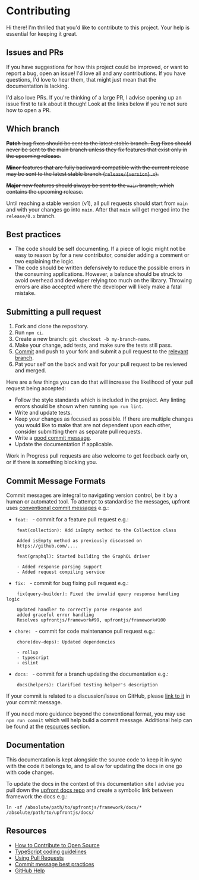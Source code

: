 # Contributing

Hi there! I'm thrilled that you'd like to contribute to this project. Your help is essential for keeping it great.

## Issues and PRs

If you have suggestions for how this project could be improved, or want to report a bug, open an issue! I'd love all and any contributions. If you have questions, I'd love to hear them, that might just mean that the documentation is lacking.

I'd also love PRs. If you're thinking of a large PR, I advise opening up an issue first to talk about it though! Look at the links below if you're not sure how to open a PR.

## Which branch

~~**Patch** bug fixes should be sent to the latest stable branch. Bug fixes should never be sent to the main branch unless they fix features that exist only in the upcoming release.~~

~~**Minor** features that are fully backward compatible with the current release may be sent to the latest stable branch (`release/{version}.x`).~~

~~**Major** new features should always be sent to the `main` branch, which contains the upcoming release.~~

Until reaching a stable version (v1), all pull requests should start from `main` and with your changes go into `main`. After that `main` will get merged into the `release/0.x` branch.

## Best practices

 - The code should be self documenting. If a piece of logic might not be easy to reason by for a new contributor, consider adding a comment or two explaining the logic.
 - The code should be written defensively to reduce the possible errors in the consuming applications. However, a balance should be struck to avoid overhead and developer relying too much on the library. Throwing errors are also accepted where the developer will likely make a fatal mistake.

## Submitting a pull request

1. Fork and clone the repository.
2. Run `npm ci`.
3. Create a new branch: `git checkout -b my-branch-name`.
4. Make your change, add tests, and make sure the tests still pass.
5. [Commit](#commit-message-formats) and push to your fork and submit a pull request to the [relevant branch](#which-branch).
6. Pat your self on the back and wait for your pull request to be reviewed and merged.

Here are a few things you can do that will increase the likelihood of your pull request being accepted:

- Follow the style standards which is included in the project. Any linting errors should be shown when running `npm run lint`.
- Write and update tests.
- Keep your changes as focused as possible. If there are multiple changes you would like to make that are not dependent upon each other, consider submitting them as separate pull requests.
- Write a [good commit message](http://tbaggery.com/2008/04/19/a-note-about-git-commit-messages.html).
- Update the documentation if applicable.

Work in Progress pull requests are also welcome to get feedback early on, or if there is something blocking you.

## Commit Message Formats

Commit messages are integral to navigating version control, be it by a human or automated tool. To attempt to standardise the messages, upfront uses [conventional commit messages](https://www.npmjs.com/package/@commitlint/config-conventional) e.g.:
 - `feat: ` - commit for a feature pull request e.g.:
```git
    feat(collection): Add isEmpty method to the Collection class
    
    Added isEmpty method as previously discussed on
    https://github.com/....
```

```git
    feat(graphql): Started building the GraphQL driver
    
    - Added response parsing support
    - Added request compiling service
```
 - `fix: ` - commit for bug fixing pull request e.g.:
```git
    fix(query-builder): Fixed the invalid query response handling logic
    
    Updated handler to correctly parse response and
    added graceful error handling
    Resolves upfrontjs/framework#99, upfrontjs/framework#100
```
- `chore: ` - commit for code maintenance pull request e.g.:
```git
    chore(dev-deps): Updated dependencies
    
    - rollup
    - typescript
    - eslint
```
 - `docs: ` - commit for a branch updating the documentation e.g.:
```git
    docs(helpers): Clarified testing helper's description
```

If your commit is related to a discussion/issue on GitHub, please [link to it](https://docs.github.com/en/github/managing-your-work-on-github/linking-a-pull-request-to-an-issue#linking-a-pull-request-to-an-issue-using-a-keyword) in your commit message.

If you need more guidance beyond the conventional format, you may use `npm run commit` which will help build a commit message. Additional help can be found at the [resources](#resources) section.

## Documentation

This documentation is kept alongside the source code to keep it in sync with the code it belongs to, and to allow for updating the docs in one go with code changes.

To update the docs in the context of this documentation site I advise you pull down the [upfront docs repo](https://github.com/upfrontjs/docs) and create a symbolic link between framework the docs e.g.:
```shell
ln -sf /absolute/path/to/upfrontjs/framework/docs/* /absolute/path/to/upfrontjs/docs/
```

## Resources

- [How to Contribute to Open Source](https://opensource.guide/how-to-contribute/)
- [TypeScript coding guidelines](https://github.com/microsoft/TypeScript/wiki/Coding-guidelines)
- [Using Pull Requests](https://help.github.com/articles/about-pull-requests/)
- [Commit message best practices](https://gist.github.com/robertpainsi/b632364184e70900af4ab688decf6f53)
- [GitHub Help](https://help.github.com)
